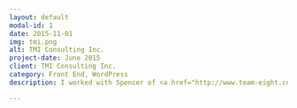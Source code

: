 ```yaml
---
layout: default
modal-id: 1
date: 2015-11-01
img: tmi.png
alt: TMI Consulting Inc.
project-date: June 2015
client: TMI Consulting Inc.
category: Front End, WordPress
description: I worked with Spencer of <a href="http://www.team-eight.com">Team Eight</a> to create a redesign of the <a href="http://www.tmiconsultinginc.com/">TMI website</a>. I was the lead developer and worked closely (yet remotely) with Spencer to build out the components and put them all together.

---
```

